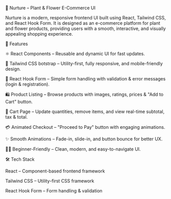 🌱 Nurture – Plant & Flower E-Commerce UI

Nurture is a modern, responsive frontend UI built using React, Tailwind CSS, and React Hook Form.
It is designed as an e-commerce platform for plant and flower products, providing users with a smooth, interactive, and visually appealing shopping experience.

🚀 Features

⚛️ React Components – Reusable and dynamic UI for fast updates.

🎨 Tailwind CSS botstrap – Utility-first, fully responsive, and mobile-friendly design.

📝 React Hook Form – Simple form handling with validation & error messages (login & registration).

🛍️ Product Listing – Browse products with images, ratings, prices & "Add to Cart" button.

🛒 Cart Page – Update quantities, remove items, and view real-time subtotal, tax & total.

💳 Animated Checkout – "Proceed to Pay" button with engaging animations.

✨ Smooth Animations – Fade-in, slide-in, and button bounce for better UX.

🧑‍💻 Beginner-Friendly – Clean, modern, and easy-to-navigate UI.

🛠️ Tech Stack

React – Component-based frontend framework

Tailwind CSS – Utility-first CSS framework

React Hook Form – Form handling & validation
